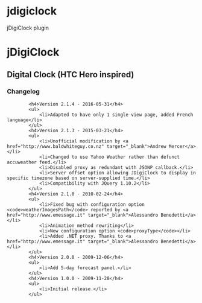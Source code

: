 # jdigiclock
jDigiClock plugin


<h1>jDigiClock</h1>
            <h2>Digital Clock (HTC Hero inspired)</h2>
            <h3>Changelog</h3>
            
            <h4>Version 2.1.4 - 2016-05-31</h4>
            <ul>
                <li>Adapted to have only 1 single view page, added French language</li>
            </ul>
            <h4>Version 2.1.3 - 2015-03-21</h4>
            <ul>
                <li>Unofficial modification by <a href="http://www.baldwhiteguy.co.nz" target="_blank">Andrew Mercer</a></li>
                <li>Changed to use Yahoo Weather rather than defunct accuweather feed.</li>
                <li>Disabled proxy as redundant with JSONP callback.</li>
                <li>Server offset option allowing JDigiClock to display in specific timezone based on server-supplied time.</li>
                <li>Compatibility with JQuery 1.10.2</li>            
            </ul>
            <h4>Version 2.1.0 - 2010-02-24</h4>
            <ul>
                <li>Fixed bug with configuration option <code>weatherImagesPath</code> reported by <a href="http://www.emessage.it" target="_blank">Alessandro Benedetti</a></li>
                <li>Animation method rewriting</li>
                <li>New configuration option <code>proxyType</code></li>
                <li>Added .NET proxy. Thanks to <a href="http://www.emessage.it" target="_blank">Alessandro Benedetti</a></li>
            </ul>
            <h4>Version 2.0.0 - 2009-12-06</h4>
            <ul>
                <li>Add 5-day forecast panel.</li>
            </ul>
            <h4>Version 1.0.0 - 2009-11-28</h4>
            <ul>
                <li>Initial release.</li>
            </ul>
